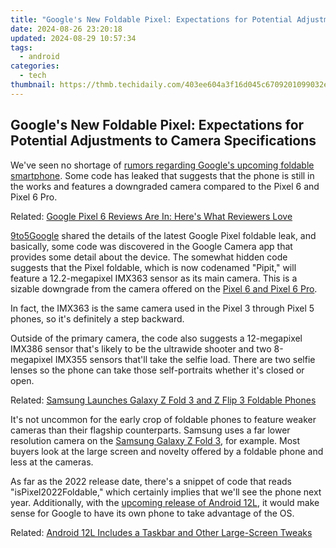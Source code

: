 ```yaml
---
title: "Google's New Foldable Pixel: Expectations for Potential Adjustments to Camera Specifications"
date: 2024-08-26 23:20:18
updated: 2024-08-29 10:57:34
tags:
  - android
categories:
  - tech
thumbnail: https://thmb.techidaily.com/403ee604a3f16d045c6709201099032edd204086d93c80ae19bbdd0f525004e0.png
---
```


## Google's New Foldable Pixel: Expectations for Potential Adjustments to Camera Specifications

We've seen no shortage of [rumors regarding Google's upcoming foldable smartphone](https://www.reviewgeek.com/98165/rumored-google-pixel-foldable-could-arrive-later-this-year/). Some code has leaked that suggests that the phone is still in the works and features a downgraded camera compared to the Pixel 6 and Pixel 6 Pro.

Related: [Google Pixel 6 Reviews Are In: Here's What Reviewers Love](https://unlock-android.techidaily.com/top-apps-and-online-tools-to-track-itel-p55t-phone-withwithout-imei-number-by-drfone-android/) 

[9to5Google](https://9to5google.com/2021/11/04/googles-pixel-foldable-coming-in-2022-cameras-will-be-a-step-down-from-pixel-6/) shared the details of the latest Google Pixel foldable leak, and basically, some code was discovered in the Google Camera app that provides some detail about the device. The somewhat hidden code suggests that the Pixel foldable, which is now codenamed "Pipit," will feature a 12.2-megapixel IMX363 sensor as its main camera. This is a sizable downgrade from the camera offered on the [Pixel 6 and Pixel 6 Pro](https://unlock-android.techidaily.com/top-apps-and-online-tools-to-track-itel-p55t-phone-withwithout-imei-number-by-drfone-android/).

 In fact, the IMX363 is the same camera used in the Pixel 3 through Pixel 5 phones, so it's definitely a step backward.

 Outside of the primary camera, the code also suggests a 12-megapixel IMX386 sensor that's likely to be the ultrawide shooter and two 8-megapixel IMX355 sensors that'll take the selfie load. There are two selfie lenses so the phone can take those self-portraits whether it's closed or open.

Related: [Samsung Launches Galaxy Z Fold 3 and Z Flip 3 Foldable Phones](https://instagram-videos.techidaily.com/make-your-content-stand-out-with-instagrams-procedural-slow-mo-journey/) 

 It's not uncommon for the early crop of foldable phones to feature weaker cameras than their flagship counterparts. Samsung uses a far lower resolution camera on the [Samsung Galaxy Z Fold 3](https://instagram-videos.techidaily.com/make-your-content-stand-out-with-instagrams-procedural-slow-mo-journey/), for example. Most buyers look at the large screen and novelty offered by a foldable phone and less at the cameras.

 As far as the 2022 release date, there's a snippet of code that reads "isPixel2022Foldable," which certainly implies that we'll see the phone next year. Additionally, with the [upcoming release of Android 12L](https://digital-screen-recording.techidaily.com/updated-in-2024-achieving-excellence-in-game-recording-techniques-windows-11-style/), it would make sense for Google to have its own phone to take advantage of the OS.

Related: [Android 12L Includes a Taskbar and Other Large-Screen Tweaks](https://location-social.techidaily.com/in-2024-does-find-my-friends-work-on-samsung-galaxy-m54-5g-drfone-by-drfone-virtual-android/)

<ins class="adsbygoogle"
     style="display:block"
     data-ad-format="autorelaxed"
     data-ad-client="ca-pub-7571918770474297"
     data-ad-slot="1223367746"></ins>



<ins class="adsbygoogle"
     style="display:block"
     data-ad-client="ca-pub-7571918770474297"
     data-ad-slot="8358498916"
     data-ad-format="auto"
     data-full-width-responsive="true"></ins>
